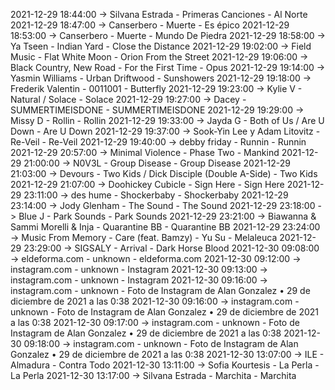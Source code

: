 2021-12-29 18:44:00 -> Silvana Estrada - Primeras Canciones - Al Norte
2021-12-29 18:47:00 -> Canserbero - Muerte - Es épico
2021-12-29 18:53:00 -> Canserbero - Muerte - Mundo De Piedra
2021-12-29 18:58:00 -> Ya Tseen - Indian Yard - Close the Distance
2021-12-29 19:02:00 -> Field Music - Flat White Moon - Orion From the Street
2021-12-29 19:06:00 -> Black Country, New Road - For the First Time - Opus
2021-12-29 19:14:00 -> Yasmin Williams - Urban Driftwood - Sunshowers
2021-12-29 19:18:00 -> Frederik Valentin - 0011001 - Butterfly
2021-12-29 19:23:00 -> Kylie V - Natural / Solace - Solace
2021-12-29 19:27:00 -> Dacey - SUMMERTIMEISDONE - SUMMERTIMEISDONE
2021-12-29 19:29:00 -> Missy D - Rollin - Rollin
2021-12-29 19:33:00 -> Jayda G - Both of Us / Are U Down - Are U Down
2021-12-29 19:37:00 -> Sook-Yin Lee y Adam Litovitz - Re-Veil - Re-Veil
2021-12-29 19:40:00 -> debby friday - Runnin - Runnin
2021-12-29 20:57:00 -> Minimal Violence - Phase Two - Mankind
2021-12-29 21:00:00 -> N0V3L - Group Disease - Group Disease
2021-12-29 21:03:00 -> Devours - Two Kids / Dick Disciple (Double A-Side) - Two Kids
2021-12-29 21:07:00 -> Doohickey Cubicle - Sign Here - Sign Here
2021-12-29 23:11:00 -> des hume - Shockerbaby - Shockerbaby
2021-12-29 23:14:00 -> Jody Glenham - The Sound - The Sound
2021-12-29 23:18:00 -> Blue J - Park Sounds - Park Sounds
2021-12-29 23:21:00 -> Biawanna & Sammi Morelli & Inja - Quarantine BB - Quarantine BB
2021-12-29 23:24:00 -> Music From Memory - Care (feat. Bamzy) - Yu Su - Melaleuca
2021-12-29 23:29:00 -> SIGSALY - Arrival - Dark Horse Blood
2021-12-30 09:08:00 -> eldeforma.com - unknown - eldeforma.com
2021-12-30 09:12:00 -> instagram.com - unknown - Instagram
2021-12-30 09:13:00 -> instagram.com - unknown - Instagram
2021-12-30 09:16:00 -> instagram.com - unknown - Foto de Instagram de Alan Gonzalez • 29 de diciembre de 2021 a las 0:38
2021-12-30 09:16:00 -> instagram.com - unknown - Foto de Instagram de Alan Gonzalez • 29 de diciembre de 2021 a las 0:38
2021-12-30 09:17:00 -> instagram.com - unknown - Foto de Instagram de Alan Gonzalez • 29 de diciembre de 2021 a las 0:38
2021-12-30 09:18:00 -> instagram.com - unknown - Foto de Instagram de Alan Gonzalez • 29 de diciembre de 2021 a las 0:38
2021-12-30 13:07:00 -> ILE - Almadura - Contra Todo
2021-12-30 13:11:00 -> Sofia Kourtesis - La Perla - La Perla
2021-12-30 13:17:00 -> Silvana Estrada - Marchita - Marchita
